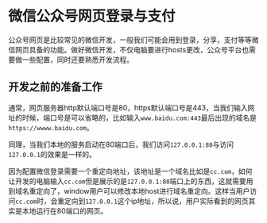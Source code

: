 # 微信公众号网页登录与支付

公众号网页是比较常见的微信开发，一般我们可能会用到登录，分享，支付等等微信网页具备的功能。做好微信开发，不仅电脑要进行hosts更改，公众号平台也需要做一些配置，同时还要熟悉开发流程。

## 开发之前的准备工作

通常，网页服务器http默认端口号是80，https默认端口号是443，当我们输入网址的时候，端口号是可以省略的，比如输入`www.baidu.com:443`最后出现的域名是`https://wwww.baidu.com`。

同理，当我们本地的服务启动在80端口后，我们访问`127.0.0.1:80`与访问`127.0.0.1`的效果是一样的。

因为配置微信登录需要一个重定向地址，该地址是一个域名比如是`cc.com`，如何让开发的电脑输入`cc.com`但是展示的是`127.0.0.1:80`端口上的东西，这就需要用到域名重定向了，window用户可以修改本地host进行域名重定向。这样当用户访问`cc.com`时，会重定向到`127.0.0.1`这个ip地址，所以说，用户实际看到的网页其实是本地运行在80端口的网页。


